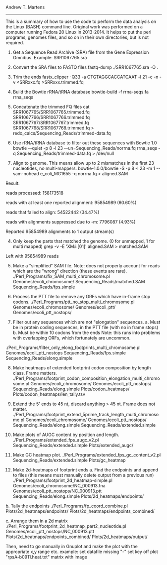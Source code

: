 Andrew T. Martens

-----------------

This is a summary of how to use the code to perform the data analysis on the Linux (BASH) command line.
Original work was performed on a computer running Fedora 20 Linux in 2013-2014.
It helps to put the perl programs, genomes files, and so on in their own directories, but is not required.

1. Get a Sequence Read Archive (SRA) file from the Gene Expression Omnibus. Example: SRR1067765.sra

2. Convert the SRA files to FASTQ files
fastq-dump ./SRR1067765.sra -O .

3. Trim the ends
fastx_clipper -Q33 -a CTGTAGGCACCATCAAT -l 21 -c -n -v <SRRxxx.fq >SRRxxx.trimmed.fq

4. Build the Bowtie rRNA/tRNA database
bowtie-build -f rrna-seqs.fa rrna_seqs

5. Concatenate the trimmed FQ files
cat SRR1067765/SRR1067765.trimmed.fq SRR1067766/SRR1067766.trimmed.fq SRR1067767/SRR1067767.trimmed.fq SRR1067768/SRR1067768.trimmed.fq > redo_calcs/Sequencing_Reads/trimmed-data.fq

2. Use rRNA/tRNA database to filter out these sequences with Bowtie 1.0
bowtie --quiet -p 8 -l 23 --un=Sequencing_Reads/norrna.fq rrna_seqs -q Sequencing_Reads/trimmed-data.fq > /dev/null

3. Align to genome. This means allow up to 2 mismatches in the first 23 nucleotides, no multi-mappers.
bowtie-1.0.0/bowtie -S -p 8 -l 23 -m 1 --sam-nohead e_coli_MG1655 -q norrna.fq > aligned.SAM

Result:

reads processed: 158173518

reads with at least one reported alignment: 95854989 (60.60%)

reads that failed to align: 54522442 (34.47%)

reads with alignments suppressed due to -m: 7796087 (4.93%)

Reported 95854989 alignments to 1 output stream(s)

4. Only keep the parts that matched the genome. (0 for unmapped, 1 for multi mapped)
grep -v -E 'XM:i:[01]' aligned.SAM > matched.SAM

Left with 95854989 reads

5. Make a "simplified" SAM file.
Note: does not properly account for reads which are the "wrong" direction (these events are rare).
./Perl_Programs/fix_SAM_multi_chromosome.pl Genomes/ecoli_chromosome/ Sequencing_Reads/matched.SAM Sequencing_Reads/fps.simple

6. Process the PTT file to remove any ORFs which have in-frame stop codons.
./Perl_Programs/ptt_no_stop_multi_chromosome.pl Genomes/ecoli_chromosome/ Genomes/ecoli_ptt/ Genomes/ecoli_ptt_nostops/

7. Filter out any sequences which are not "elongation" sequences.
  a. Must be in protein coding sequences, in the PTT file (with no in frame stops)
  b. Must be within 10 codons from the ends
  Note: this runs into problems with overlapping ORFs, which fortunately are uncommon.

./Perl_Programs/filter_only_elong_footprints_multi_chromosome.pl Genomes/ecoli_ptt_nostops Sequencing_Reads/fps.simple Sequencing_Reads/elong.simple

8. Make heatmaps of extended footprint codon composition by length class. Frame matters.
./Perl_Programs/footprint_codon_composition_elongation_multi_chromosome.pl Genomes/ecoli_chromosome/ Genomes/ecoli_ptt_nostops/ Sequencing_Reads/elong.simple Plots/codon_heatmaps/ Plots/codon_heatmaps/len_tally.tsv

9. Extend the 5' ends to 45 nt, discard anything > 45 nt. Frame does not matter.
./Perl_Programs/footprint_extend_5prime_track_length_multi_chromosome.pl Genomes/ecoli_chromosome/ Genomes/ecoli_ptt_nostops/ Sequencing_Reads/elong.simple Sequencing_Reads/extended.simple

10. Make plots of AUGC content by position and length.
./Perl_Programs/extended_fps_augc_v2.pl Sequencing_Reads/extended.simple Plots/extended_augc/

11. Make GC heatmap plot.
./Perl_Programs/extended_fps_gc_content_v2.pl Sequencing_Reads/extended.simple Plots/gc_heatmap

12. Make 2d-heatmaps of footprint ends
  a. Find the endpoints and append to files (this means must manually delete output from a previous run)
  ./Perl_Programs/footprint_2d_heatmap-simple.pl Genomes/ecoli_chromosome/NC_000913.fna Genomes/ecoli_ptt_nostops/NC_000913.ptt Sequencing_Reads/elong.simple Plots/2d_heatmaps/endpoints/

  b. Tally the endpoints
  ./Perl_Programs/fp_coord_combine.pl Plots/2d_heatmaps/endpoints/ Plots/2d_heatmaps/endpoints_combined/

  c. Arrange them in a 2d matrix
  ./Perl_Programs/footprint_2d_heatmap_part2_nucleotide.pl Genomes/ecoli_ptt_nostops/NC_000913.ptt Plots/2d_heatmaps/endpoints_combined/ Plots/2d_heatmaps/output/

  Then, need to go manually in Gnuplot and make the plot with the appropriate x,y range etc.
example:
set datafile missing "-"
set key off
plot "rpsA-b0911.heat.txt" matrix with image



